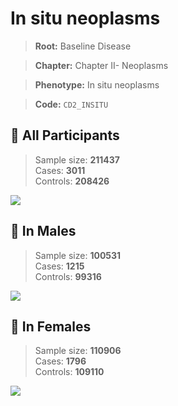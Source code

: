 # In situ neoplasms

> **Root:** Baseline Disease  

> **Chapter:** Chapter II- Neoplasms  

> **Phenotype:** In situ neoplasms  

> **Code:** `CD2_INSITU`

## 🧪 All Participants  
> Sample size: **211437**  
> Cases: **3011**  
> Controls: **208426**
<img src="/Disease/Figures/ALL/Incidence/CD2_INSITU.png"/>
<CsvTable src="/Disease_Data/ALL/Incidence/COX_CD2_INSITU.csv" label="🔍 View full results" />

## 👨 In Males  
> Sample size: **100531**  
> Cases: **1215**  
> Controls: **99316**
<img src="/Disease/Figures/Male/Incidence/CD2_INSITU.png"/>
<CsvTable src="/Disease_Data/Male/Incidence/COX_CD2_INSITU.csv" label="🔍 View full results" />

## 👩 In Females  
> Sample size: **110906**  
> Cases: **1796**  
> Controls: **109110**
<img src="/Disease/Figures/Female/Incidence/CD2_INSITU.png"/>
<CsvTable src="/Disease_Data/Female/Incidence/COX_CD2_INSITU.csv" label="🔍 View full results" />
